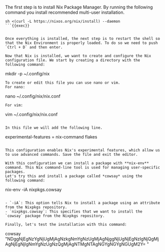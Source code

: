 The first step is to install Nix Package Manager. By running the following command you install recommended multi-user installation.

```
sh <(curl -L https://nixos.org/nix/install) --daemon
```{{exec}}


Once everything is installed, the next step is to restart the shell so that the Nix Environment is properly loaded. To do so we need to push `Ctrl + D` and then enter. 

Now that Nix is installed, we want to create and configure the Nix configuration file. We start by creating a directory with the following command:
```
mkdir -p ~/.config/nix
```{{exec}}
To create or edit this file you can use nano or vim.
For nano:
```
nano ~/.config/nix/nix.conf
```{{exec}}
For vim:
```
vim ~/.config/nix/nix.conf
```{{exec}}

In this file we will add the following line. 
```
experimental-features = nix-command flakes
```{{exec}}

This configuration enables Nix's experimental features, which allow us to use advanced commands. Save the file and exit the editor. 

With this configuration we can install a package with **nix-env** command. This Nix command-line tool is used for managing user-specific packages.
Let's try this and install a package called *cowsay* using the following command: 
```
nix-env -iA nixpkgs.cowsay
```{{exec}}

- `-iA`: This option tells Nix to install a package using an attribute from the Nixpkgs repository.
- `nixpkgs.cowsay`: This specifies that we want to install the `cowsay` package from the Nixpkgs repository.

Finally, let's test the installation with this command:
``` 
cowsay "NDggNjEgNzYgNjUgMjAgNzkgNmYgNzUgMjAgNjggNjUgNjEgNzIgNjQgMjAgNjEgNjIgNmYgNzUgNzQgMjAgNTMgNTAgNGYgNGYgNGUgM2Y=
"
```{{exec}} 
